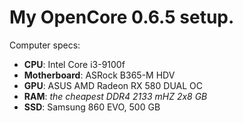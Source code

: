 # My OpenCore 0.6.5 setup.

Computer specs:
- **CPU**: Intel Core i3-9100f
- **Motherboard**: ASRock B365-M HDV
- **GPU**: ASUS AMD Radeon RX 580 DUAL OC
- **RAM**: *the cheapest DDR4 2133 mHZ 2x8 GB*
- **SSD**: Samsung 860 EVO, 500 GB

